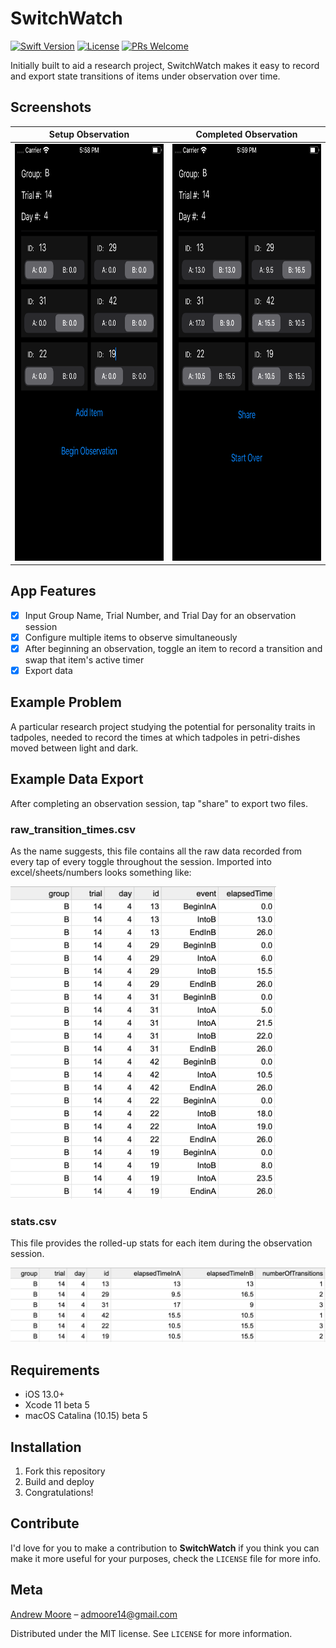# SwitchWatch

[![Swift Version][swift-image]][swift-url]
[![License][license-image]][license-url] 
[![PRs Welcome](https://img.shields.io/badge/PRs-welcome-brightgreen.svg?style=flat-square)](http://makeapullrequest.com)

Initially built to aid a research project, SwitchWatch makes it easy to record and export state transitions of items under observation over time. 

## Screenshots
Setup Observation            |  Completed Observation
:-------------------------:|:-------------------------:
<img src="https://github.com/moorea/SwitchWatch/blob/master/Images/SessionStart.png" width="375" height="667">  |  <img src="https://github.com/moorea/SwitchWatch/blob/master/Images/SessionComplete.png" width="375" height="667">

## App Features

- [x] Input Group Name, Trial Number, and Trial Day for an observation session
- [x] Configure multiple items to observe simultaneously
- [x] After beginning an observation, toggle an item to record a transition and swap that item's active timer
- [x] Export data

## Example Problem

A particular research project studying the potential for personality traits in tadpoles, needed to record the times at which tadpoles in petri-dishes moved between light and dark.

## Example Data Export

After completing an observation session, tap "share" to export two files.

### raw_transition_times.csv

As the name suggests, this file contains all the raw data recorded from every tap of every toggle throughout the session. Imported into excel/sheets/numbers looks something like:

<img src="https://github.com/moorea/SwitchWatch/blob/master/Images/RawDataTable.png" width="425" height="500"> 

### stats.csv

This file provides the rolled-up stats for each item during the observation session.

![StatsTable](https://github.com/moorea/SwitchWatch/blob/master/Images/StatsTable.png)


## Requirements

- iOS 13.0+
- Xcode 11 beta 5
- macOS Catalina (10.15) beta 5

## Installation

1. Fork this repository
2. Build and deploy
3. Congratulations!  

## Contribute

I'd love for you to make a contribution to **SwitchWatch** if you think you can make it more useful for your purposes, check the ``LICENSE`` file for more info.

## Meta

[Andrew Moore](https://www.linkedin.com/in/moorea/) – admoore14@gmail.com

Distributed under the MIT license. See ``LICENSE`` for more information.

[swift-image]:https://img.shields.io/badge/swift-5.1-orange.svg
[swift-url]: https://swift.org/
[license-image]: https://img.shields.io/badge/License-MIT-blue.svg
[license-url]: https://github.com/moorea/SwitchWatch/blob/master/LICENSE.md
[travis-image]: https://img.shields.io/travis/dbader/node-datadog-metrics/master.svg?style=flat-square
[travis-url]: https://travis-ci.org/dbader/node-datadog-metrics
[codebeat-image]: https://codebeat.co/badges/c19b47ea-2f9d-45df-8458-b2d952fe9dad
[codebeat-url]: https://codebeat.co/projects/github-com-vsouza-awesomeios-com
